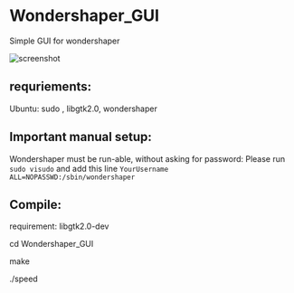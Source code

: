 # Wondershaper_GUI
Simple GUI for wondershaper

![screenshot](screenshot.png)

## requriements:
Ubuntu: sudo , libgtk2.0, wondershaper

## Important manual setup:
Wondershaper must be run-able, without asking for password:  Please run `sudo visudo` and add this line `YourUsername ALL=NOPASSWD:/sbin/wondershaper`

## Compile:
requirement: libgtk2.0-dev

cd Wondershaper_GUI

make

./speed
